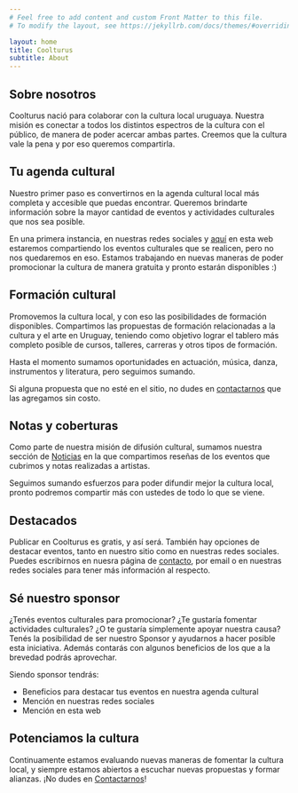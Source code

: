 ```yaml
---
# Feel free to add content and custom Front Matter to this file.
# To modify the layout, see https://jekyllrb.com/docs/themes/#overriding-theme-defaults

layout: home
title: Coolturus
subtitle: About
---
```

## Sobre nosotros
Coolturus nació para colaborar con la cultura local uruguaya. Nuestra misión es conectar a todos los distintos espectros de la cultura con el público, de manera de poder acercar ambas partes. Creemos que la cultura vale la pena y por eso queremos compartirla.

## Tu agenda cultural
Nuestro primer paso es convertirnos en la agenda cultural local más completa y accesible que puedas encontrar. Queremos brindarte información sobre la mayor cantidad de eventos y actividades culturales que nos sea posible.

En una primera instancia, en nuestras redes sociales y [aquí](https://coolturus.com/agenda/1) en esta web estaremos compartiendo los eventos culturales que se realicen, pero no nos quedaremos en eso. Estamos trabajando en nuevas maneras de poder promocionar la cultura de manera gratuita y pronto estarán disponibles :)

## Formación cultural
Promovemos la cultura local, y con eso las posibilidades de formación disponibles. Compartimos las propuestas de formación relacionadas a la cultura y el arte en Uruguay, teniendo como objetivo lograr el tablero más completo posible de cursos, talleres, carreras y otros tipos de formación.

Hasta el momento sumamos oportunidades en actuación, música, danza, instrumentos y literatura, pero seguimos sumando.

Si alguna propuesta que no esté en el sitio, no dudes en [contactarnos](/contacto) que las agregamos sin costo.

## Notas y coberturas
Como parte de nuestra misión de difusión cultural, sumamos nuestra sección de [Noticias](/noticias) en la que compartimos reseñas de los eventos que cubrimos y notas realizadas a artistas.

Seguimos sumando esfuerzos para poder difundir mejor la cultura local, pronto podremos compartir más con ustedes de todo lo que se viene.

## Destacados
Publicar en Coolturus es gratis, y así será. También hay opciones de destacar eventos, tanto en nuestro sitio como en nuestras redes sociales. Puedes escribirnos en nuesra página de [contacto](/contacto), por email o en nuestras redes sociales para tener más información al respecto.

## Sé nuestro sponsor
¿Tenés eventos culturales para promocionar? ¿Te gustaría fomentar actividades culturales? ¿O te gustaría simplemente apoyar nuestra causa? Tenés la posibilidad de ser nuestro Sponsor y ayudarnos a hacer posible esta iniciativa. Además contarás con algunos beneficios de los que a la brevedad podrás aprovechar.

Siendo sponsor tendrás:
- Beneficios para destacar tus eventos en nuestra agenda cultural
- Mención en nuestras redes sociales
- Mención en esta web

## Potenciamos la cultura
Continuamente estamos evaluando nuevas maneras de fomentar la cultura local, y siempre estamos abiertos a escuchar nuevas propuestas y formar alianzas. ¡No dudes en [Contactarnos](/contacto)!